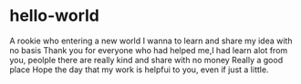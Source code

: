 # hello-world
A rookie who entering a new world
I wanna to learn and share my idea with no basis
Thank you for everyone who had helped me,I had learn alot from you, peolple there are really kind and share with no money
Really a good place
Hope the day that my work is helpfui to you, even if just a little.
